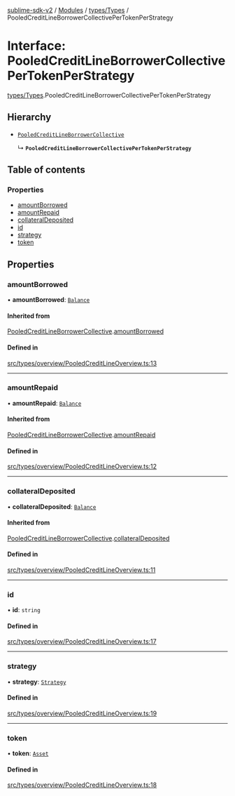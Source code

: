 [sublime-sdk-v2](../README.md) / [Modules](../modules.md) / [types/Types](../modules/types_Types.md) / PooledCreditLineBorrowerCollectivePerTokenPerStrategy

# Interface: PooledCreditLineBorrowerCollectivePerTokenPerStrategy

[types/Types](../modules/types_Types.md).PooledCreditLineBorrowerCollectivePerTokenPerStrategy

## Hierarchy

- [`PooledCreditLineBorrowerCollective`](types_Types.PooledCreditLineBorrowerCollective.md)

  ↳ **`PooledCreditLineBorrowerCollectivePerTokenPerStrategy`**

## Table of contents

### Properties

- [amountBorrowed](types_Types.PooledCreditLineBorrowerCollectivePerTokenPerStrategy.md#amountborrowed)
- [amountRepaid](types_Types.PooledCreditLineBorrowerCollectivePerTokenPerStrategy.md#amountrepaid)
- [collateralDeposited](types_Types.PooledCreditLineBorrowerCollectivePerTokenPerStrategy.md#collateraldeposited)
- [id](types_Types.PooledCreditLineBorrowerCollectivePerTokenPerStrategy.md#id)
- [strategy](types_Types.PooledCreditLineBorrowerCollectivePerTokenPerStrategy.md#strategy)
- [token](types_Types.PooledCreditLineBorrowerCollectivePerTokenPerStrategy.md#token)

## Properties

### amountBorrowed

• **amountBorrowed**: [`Balance`](types_Types.Balance.md)

#### Inherited from

[PooledCreditLineBorrowerCollective](types_Types.PooledCreditLineBorrowerCollective.md).[amountBorrowed](types_Types.PooledCreditLineBorrowerCollective.md#amountborrowed)

#### Defined in

[src/types/overview/PooledCreditLineOverview.ts:13](https://github.com/sublime-finance/sublime-sdk/blob/cbfce7e/src/types/overview/PooledCreditLineOverview.ts#L13)

___

### amountRepaid

• **amountRepaid**: [`Balance`](types_Types.Balance.md)

#### Inherited from

[PooledCreditLineBorrowerCollective](types_Types.PooledCreditLineBorrowerCollective.md).[amountRepaid](types_Types.PooledCreditLineBorrowerCollective.md#amountrepaid)

#### Defined in

[src/types/overview/PooledCreditLineOverview.ts:12](https://github.com/sublime-finance/sublime-sdk/blob/cbfce7e/src/types/overview/PooledCreditLineOverview.ts#L12)

___

### collateralDeposited

• **collateralDeposited**: [`Balance`](types_Types.Balance.md)

#### Inherited from

[PooledCreditLineBorrowerCollective](types_Types.PooledCreditLineBorrowerCollective.md).[collateralDeposited](types_Types.PooledCreditLineBorrowerCollective.md#collateraldeposited)

#### Defined in

[src/types/overview/PooledCreditLineOverview.ts:11](https://github.com/sublime-finance/sublime-sdk/blob/cbfce7e/src/types/overview/PooledCreditLineOverview.ts#L11)

___

### id

• **id**: `string`

#### Defined in

[src/types/overview/PooledCreditLineOverview.ts:17](https://github.com/sublime-finance/sublime-sdk/blob/cbfce7e/src/types/overview/PooledCreditLineOverview.ts#L17)

___

### strategy

• **strategy**: [`Strategy`](types_Types.Strategy.md)

#### Defined in

[src/types/overview/PooledCreditLineOverview.ts:19](https://github.com/sublime-finance/sublime-sdk/blob/cbfce7e/src/types/overview/PooledCreditLineOverview.ts#L19)

___

### token

• **token**: [`Asset`](types_Types.Asset.md)

#### Defined in

[src/types/overview/PooledCreditLineOverview.ts:18](https://github.com/sublime-finance/sublime-sdk/blob/cbfce7e/src/types/overview/PooledCreditLineOverview.ts#L18)
